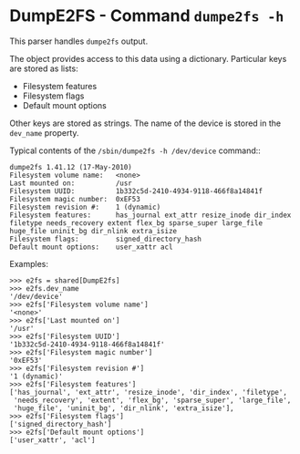 DumpE2FS - Command ``dumpe2fs -h``
==================================

This parser handles ``dumpe2fs`` output.

The object provides access to this data using a dictionary.  Particular keys
are stored as lists:

* Filesystem features
* Filesystem flags
* Default mount options

Other keys are stored as strings.  The name of the device is stored in the
``dev_name`` property.

Typical contents of the ``/sbin/dumpe2fs -h /dev/device`` command::

    dumpe2fs 1.41.12 (17-May-2010)
    Filesystem volume name:   <none>
    Last mounted on:          /usr
    Filesystem UUID:          1b332c5d-2410-4934-9118-466f8a14841f
    Filesystem magic number:  0xEF53
    Filesystem revision #:    1 (dynamic)
    Filesystem features:      has_journal ext_attr resize_inode dir_index filetype needs_recovery extent flex_bg sparse_super large_file huge_file uninit_bg dir_nlink extra_isize
    Filesystem flags:         signed_directory_hash
    Default mount options:    user_xattr acl

Examples:

    >>> e2fs = shared[DumpE2fs]
    >>> e2fs.dev_name
    '/dev/device'
    >>> e2fs['Filesystem volume name']
    '<none>'
    >>> e2fs['Last mounted on']
    '/usr'
    >>> e2fs['Filesystem UUID']
    '1b332c5d-2410-4934-9118-466f8a14841f'
    >>> e2fs['Filesystem magic number']
    '0xEF53'
    >>> e2fs['Filesystem revision #']
    '1 (dynamic)'
    >>> e2fs['Filesystem features']
    ['has_journal', 'ext_attr', 'resize_inode', 'dir_index', 'filetype',
     'needs_recovery', 'extent', 'flex_bg', 'sparse_super', 'large_file',
     'huge_file', 'uninit_bg', 'dir_nlink', 'extra_isize'],
    >>> e2fs['Filesystem flags']
    ['signed_directory_hash']
    >>> e2fs['Default mount options']
    ['user_xattr', 'acl']